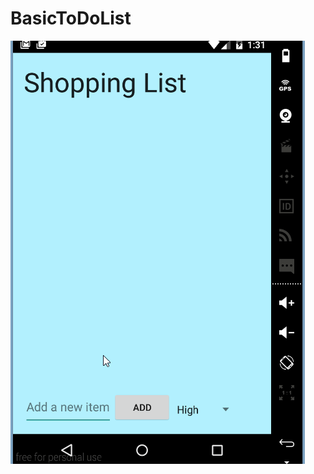 # BasicToDoList

![alt tag](https://raw.githubusercontent.com/davidlevitsky/BasicToDoList/master/ToDoApp.gif)
